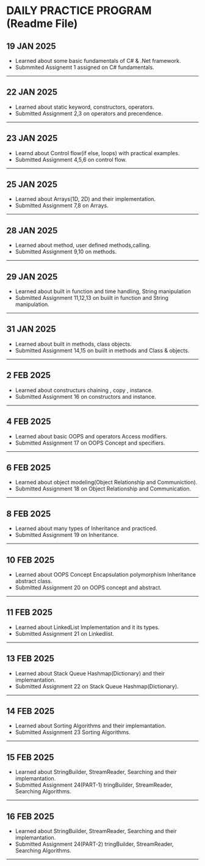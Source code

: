# DAILY PRACTICE PROGRAM (Readme File)
## 19 JAN 2025
- Learned about some basic fundamentals of C# & .Net framework.
- Submmited Assignemt 1 assigned on C# fundamentals.
---
## 22 JAN 2025
- Learned about static keyword, constructors, operators.
- Submitted Assignment 2,3 on operators and precendence.
---
## 23 JAN 2025
- Learnd about Control flow(if else, loops) with practical examples.
- Submitted Assignment 4,5,6 on control flow.
---
## 25 JAN 2025
- Learned about Arrays(1D, 2D) and their implementation.
- Submitted Assignment 7,8 on Arrays.
---
## 28 JAN 2025
- Learned about method, user defined methods,calling.
- Submitted Assignment 9,10 on methods.
---
## 29 JAN 2025
- Learned about built in function and time handling, String manipulation
- Submitted Assignment 11,12,13 on buiilt in function and String manipulation.
---
## 31 JAN 2025
- Learned about built in methods, class objects.
- Submitted Assignment 14,15 on buiilt in methods and Class & objects.
---
## 2 FEB 2025 
- Learned about constructurs chaining , copy , instance.
- Submitted Assignment 16 on constructors and instance.
---
## 4 FEB 2025  
- Learned about basic OOPS and operators Access modifiers.
- Submitted Assignment 17 on OOPS Concept and specifiers.
---
## 6 FEB 2025
- Learned about object modeling(Object Relationship and Communiction).
- Submitted Assignment 18 on Object Relationship and Communication.
---
## 8 FEB 2025
- Learned about many types of Inheritance and practiced.
- Submitted Assignment 19 on Inheritance.
---
## 10 FEB 2025
- Learned about OOPS Concept Encapsulation polymorphism Inheritance abstract class.
- Submitted Assignment 20 on OOPS concept and abstract.
---
## 11 FEB 2025
- Learned about LinkedList Implementation and it its types.
- Submitted Assignment 21 on Linkedlist.
---
## 13 FEB 2025
- Learned about Stack Queue Hashmap(Dictionary) and their implemantation.
- Submitted Assignment 22 on Stack Queue Hashmap(Dictionary).
---
## 14 FEB 2025
- Learned about Sorting Algorithms and their implemantation.
- Submitted Assignment 23 Sorting Algorithms.
---
## 15 FEB 2025
- Learned about StringBuilder, StreamReader, Searching and their implemantation.
- Submitted Assignment 24(PART-1) tringBuilder, StreamReader, Searching Algorithms.
---
## 16 FEB 2025
- Learned about StringBuilder, StreamReader, Searching and their implemantation.
- Submitted Assignment 24(PART-2) tringBuilder, StreamReader, Searching Algorithms.
---
